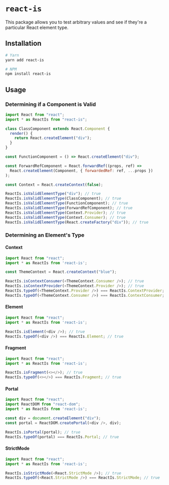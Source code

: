 # `react-is`

This package allows you to test arbitrary values and see if they're a particular React element type.

## Installation

```sh
# Yarn
yarn add react-is

# NPM
npm install react-is
```

## Usage

### Determining if a Component is Valid

```js
import React from "react";
import * as ReactIs from "react-is";

class ClassComponent extends React.Component {
  render() {
    return React.createElement("div");
  }
}

const FunctionComponent = () => React.createElement("div");

const ForwardRefComponent = React.forwardRef((props, ref) =>
  React.createElement(Component, { forwardedRef: ref, ...props })
);

const Context = React.createContext(false);

ReactIs.isValidElementType("div"); // true
ReactIs.isValidElementType(ClassComponent); // true
ReactIs.isValidElementType(FunctionComponent); // true
ReactIs.isValidElementType(ForwardRefComponent); // true
ReactIs.isValidElementType(Context.Provider); // true
ReactIs.isValidElementType(Context.Consumer); // true
ReactIs.isValidElementType(React.createFactory("div")); // true
```

### Determining an Element's Type

#### Context

```js
import React from "react";
import * as ReactIs from 'react-is';

const ThemeContext = React.createContext("blue");

ReactIs.isContextConsumer(<ThemeContext.Consumer />); // true
ReactIs.isContextProvider(<ThemeContext.Provider />); // true
ReactIs.typeOf(<ThemeContext.Provider />) === ReactIs.ContextProvider; // true
ReactIs.typeOf(<ThemeContext.Consumer />) === ReactIs.ContextConsumer; // true
```

#### Element

```js
import React from "react";
import * as ReactIs from 'react-is';

ReactIs.isElement(<div />); // true
ReactIs.typeOf(<div />) === ReactIs.Element; // true
```

#### Fragment

```js
import React from "react";
import * as ReactIs from 'react-is';

ReactIs.isFragment(<></>); // true
ReactIs.typeOf(<></>) === ReactIs.Fragment; // true
```

#### Portal

```js
import React from "react";
import ReactDOM from "react-dom";
import * as ReactIs from 'react-is';

const div = document.createElement("div");
const portal = ReactDOM.createPortal(<div />, div);

ReactIs.isPortal(portal); // true
ReactIs.typeOf(portal) === ReactIs.Portal; // true
```

#### StrictMode

```js
import React from "react";
import * as ReactIs from 'react-is';

ReactIs.isStrictMode(<React.StrictMode />); // true
ReactIs.typeOf(<React.StrictMode />) === ReactIs.StrictMode; // true
```
